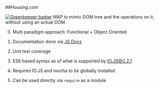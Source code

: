 ##Housing.com

[![Greenkeeper badge](https://badges.greenkeeper.io/tusharmath/solutions.svg)](https://greenkeeper.io/)
WAP to mimic DOM tree and the operations on it, without using an actual DOM.

0. Multi paradigm approach: Functional + Object Oriented

0. Documentation done via [JS Docs](http://usejsdoc.org/)

0. Unit test coverage

0. ES6 based syntax as of what is supported by [IO.JS@2.2.1](https://iojs.org/en/index.html)

0. Requires IO.JS and mocha to be globally installed

0. Can be used directly via `require` as a module